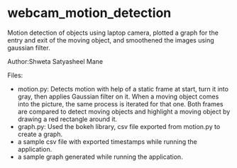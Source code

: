 # webcam_motion_detection
Motion detection of objects using laptop camera, plotted a graph for the entry and exit of the moving object, and smoothened the images using gaussian filter.

Author:Shweta Satyasheel Mane

Files:

* motion.py: Detects motion with help of a static frame at start, turn it into gray, then applies Gaussian filter on it. When a moving object comes into the picture, the same process is iterated for that one. Both frames are compared to detect moving objects and highlight a moving object by drawing a red rectangle around it.
* graph.py: Used the bokeh library, csv file exported from motion.py to create a graph.
* a sample csv file with exported timestamps while running the application.
* a sample graph generated while running the application.
